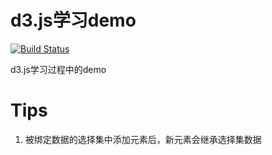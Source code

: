 # d3.js学习demo

[![Build Status](https://travis-ci.org/MarxJiao/d3-demos.svg?branch=master)](https://travis-ci.org/MarxJiao/d3-demos)

d3.js学习过程中的demo

# Tips

1. 被绑定数据的选择集中添加元素后，新元素会继承选择集数据